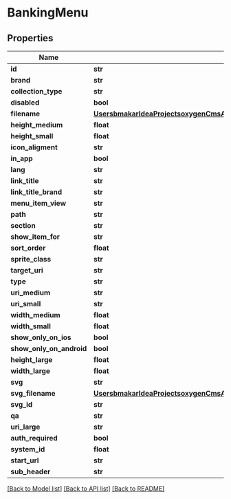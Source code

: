 # BankingMenu

## Properties
Name | Type | Description | Notes
------------ | ------------- | ------------- | -------------
**id** | **str** |  | [optional] 
**brand** | **str** |  | [optional] 
**collection_type** | **str** |  | [optional] 
**disabled** | **bool** |  | [optional] 
**filename** | [**UsersbmakarIdeaProjectsoxygenCmsApisrcmainresourcesstaticprivatecomponentssvgFilenameYamlSvgFilename**](UsersbmakarIdeaProjectsoxygenCmsApisrcmainresourcesstaticprivatecomponentssvgFilenameYamlSvgFilename.md) |  | [optional] 
**height_medium** | **float** |  | [optional] 
**height_small** | **float** |  | [optional] 
**icon_aligment** | **str** |  | [optional] 
**in_app** | **bool** |  | [optional] 
**lang** | **str** |  | [optional] 
**link_title** | **str** |  | [optional] 
**link_title_brand** | **str** |  | [optional] 
**menu_item_view** | **str** |  | [optional] 
**path** | **str** |  | [optional] 
**section** | **str** |  | [optional] 
**show_item_for** | **str** |  | [optional] 
**sort_order** | **float** |  | [optional] 
**sprite_class** | **str** |  | [optional] 
**target_uri** | **str** |  | [optional] 
**type** | **str** |  | [optional] 
**uri_medium** | **str** |  | [optional] 
**uri_small** | **str** |  | [optional] 
**width_medium** | **float** |  | [optional] 
**width_small** | **float** |  | [optional] 
**show_only_on_ios** | **bool** |  | [optional] 
**show_only_on_android** | **bool** |  | [optional] 
**height_large** | **float** |  | [optional] 
**width_large** | **float** |  | [optional] 
**svg** | **str** |  | [optional] 
**svg_filename** | [**UsersbmakarIdeaProjectsoxygenCmsApisrcmainresourcesstaticprivatecomponentsfilenameYamlFilename**](UsersbmakarIdeaProjectsoxygenCmsApisrcmainresourcesstaticprivatecomponentsfilenameYamlFilename.md) |  | [optional] 
**svg_id** | **str** |  | [optional] 
**qa** | **str** |  | [optional] 
**uri_large** | **str** |  | [optional] 
**auth_required** | **bool** |  | [optional] 
**system_id** | **float** |  | [optional] 
**start_url** | **str** |  | [optional] 
**sub_header** | **str** |  | [optional] 

[[Back to Model list]](../README.md#documentation-for-models) [[Back to API list]](../README.md#documentation-for-api-endpoints) [[Back to README]](../README.md)

